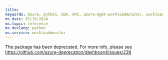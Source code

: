 ```yaml
---
title: 
keywords: Azure, python, SDK, API, azure-mgmt-workloadmonitor, workloadmonitor
ms.date: 02/16/2024
ms.topic: reference
ms.devlang: python
ms.service: workloadmonitor
---
```

The package has been deprecated. For more info, please see https://github.com/azure-deprecation/dashboard/issues/239

